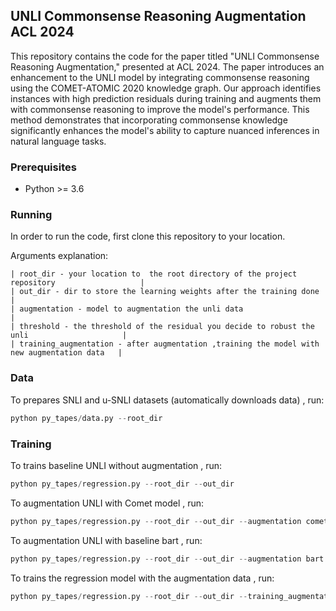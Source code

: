 ## UNLI Commonsense Reasoning Augmentation ACL 2024

This repository contains the code for the paper titled "UNLI Commonsense Reasoning Augmentation," presented at ACL 2024. The paper introduces an enhancement to the UNLI model by integrating commonsense reasoning using the COMET-ATOMIC 2020 knowledge graph. Our approach identifies instances with high prediction residuals during training and augments them with commonsense reasoning to improve the model's performance. This method demonstrates that incorporating commonsense knowledge significantly enhances the model's ability to capture nuanced inferences in natural language tasks.

### Prerequisites
 * Python >= 3.6

### Running

In order to run the code, first clone this repository to your location.

Arguments explanation:
```
| root_dir - your location to  the root directory of the project repository                   |
| out_dir - dir to store the learning weights after the training done                         |
| augmentation - model to augmentation the unli data                                          | 
| threshold - the threshold of the residual you decide to robust the unli                     | 
| training_augmentation - after augmentation ,training the model with new augmentation data   | 
```


### Data

To prepares SNLI and u-SNLI datasets (automatically downloads data) , run:


```python 
python py_tapes/data.py --root_dir
```

### Training

To trains baseline UNLI without augmentation , run:


```python 
python py_tapes/regression.py --root_dir --out_dir 
```

To augmentation UNLI with Comet model , run:


```python 
python py_tapes/regression.py --root_dir --out_dir --augmentation comet --threshold 
```

To augmentation UNLI with baseline bart  , run:


```python 
python py_tapes/regression.py --root_dir --out_dir --augmentation bart --threshold
```


To trains the regression model with the augmentation data , run:


```python 
python py_tapes/regression.py --root_dir --out_dir --training_augmentation
```



